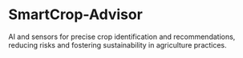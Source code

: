 # SmartCrop-Advisor
AI and sensors for precise crop identification and recommendations, reducing risks and fostering sustainability in agriculture practices.
